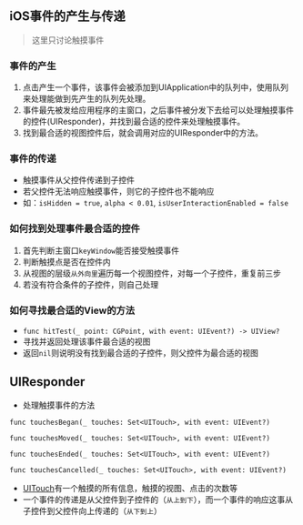 ## iOS事件的产生与传递
> 这里只讨论触摸事件

### 事件的产生

1. 点击产生一个事件，该事件会被添加到UIApplication中的队列中，使用队列来处理能做到先产生的队列先处理。
2. 事件最先被发给应用程序的主窗口，之后事件被分发下去给可以处理触摸事件的控件(UIResponder)，并找到最合适的控件来处理触摸事件。
3. 找到最合适的视图控件后，就会调用对应的UIResponder中的方法。

### 事件的传递
* 触摸事件从父控件传递到子控件
* 若父控件无法响应触摸事件，则它的子控件也不能响应
* 如：`isHidden = true`, `alpha < 0.01`, `isUserInteractionEnabled = false`

### 如何找到处理事件最合适的控件
1. 首先判断主窗口`keyWindow`能否接受触摸事件
2. 判断触摸点是否在控件内
3. 从视图的层级`从外向里`遍历每一个视图控件，对每一个子控件，重复前三步
4. 若没有符合条件的子控件，则自己处理

### 如何寻找最合适的View的方法
* `func hitTest(_ point: CGPoint, with event: UIEvent?) -> UIView?`
* 寻找并返回处理该事件最合适的视图
* 返回`nil`则说明没有找到最合适的子控件，则父控件为最合适的视图

## UIResponder
* 处理触摸事件的方法

```touch method
func touchesBegan(_ touches: Set<UITouch>, with event: UIEvent?)

func touchesMoved(_ touches: Set<UITouch>, with event: UIEvent?)

func touchesEnded(_ touches: Set<UITouch>, with event: UIEvent?)

func touchesCancelled(_ touches: Set<UITouch>, with event: UIEvent?)
```
* [UITouch](https://developer.apple.com/documentation/uikit/uitouch)有一个触摸的所有信息，触摸的视图、点击的次数等
* 一个事件的传递是从父控件到子控件的（`从上到下`），而一个事件的响应这事从子控件到父控件向上传递的（`从下到上`）
